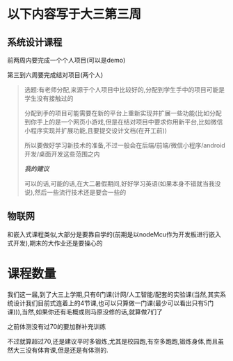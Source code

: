# 以下内容写于大三第三周

## 系统设计课程

前两周内要完成一个个人项目(可以是demo)

第三到六周要完成结对项目(两个人)

> 选题:有老师分配,来源于个人项目中比较好的,分配到学生手中的项目可能是学生没有接触过的
>
> 分配到手的项目可能需要在新的平台上重新实现并扩展一些功能(比如分配到你手上的是一个网页小游戏,但是在结对项目中要求你用新平台,比如微信小程序实现并扩展功能,且要提交设计文档(在开工前))
>
> 所以要做好学习新技术的准备,不过一般会在后端/前端/微信小程序/android开发/桌面开发这些范围之内
>
> ***我的建议***
>
> 可以的话,可能的话,在大二暑假期间,好好学习英语(如果本身不错就当我没说),然后一些流行技术还是要会一些的
>

## 物联网

和嵌入式课程类似,大部分是要靠自学的(前期是以nodeMcu作为开发板进行嵌入式开发),期末的大作业还是要操心的

# 课程数量

我们这一届,到了大三上学期,只有6门课(计网/人工智能/配套的实验课(当然,其实系统设计我们目前式连着上的4节课,也可以只算做一门课(最少可以看出只有5门课))),当然,如果你还有毛概或则马原没修的话,就算做7们了

之前体测没有过70的要加群补充训练

不过就算超过70,还是建议平时多锻炼,尤其是校园跑,有空多跑跑,锻炼身体,而且虽然大三没有体育课,但是还是有体测的.
